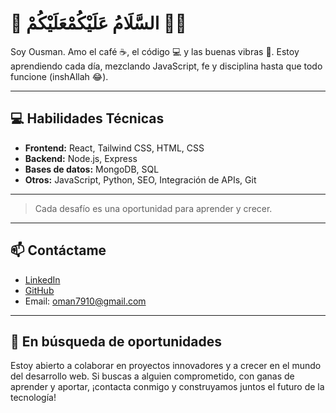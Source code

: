# 👋 السَّلَامُ عَلَيْكُمْعَلَيْكُمْ 👋🏾

Soy Ousman.
Amo el café ☕, el código 💻 y las buenas vibras 🌙.
Estoy aprendiendo cada día, mezclando JavaScript, fe y disciplina hasta que todo funcione (inshAllah 😂).

---

## 💻 Habilidades Técnicas

- **Frontend:** React, Tailwind CSS, HTML, CSS
- **Backend:** Node.js, Express
- **Bases de datos:** MongoDB, SQL
- **Otros:** JavaScript, Python, SEO, Integración de APIs, Git

--- 

> Cada desafío es una oportunidad para aprender y crecer.

---

## 📫 Contáctame

- [LinkedIn](https://www.linkedin.com/in/ousman-krubally-196ba1273/)
- [GitHub](https://github.com/ousman08)
- Email: [oman7910@gmail.com](mailto:oman7910@gmail.com)

---

## 🚀 En búsqueda de oportunidades

Estoy abierto a colaborar en proyectos innovadores y a crecer en el mundo del desarrollo web. Si buscas a alguien comprometido, con ganas de aprender y aportar, ¡contacta conmigo y construyamos juntos el futuro de la tecnología!
